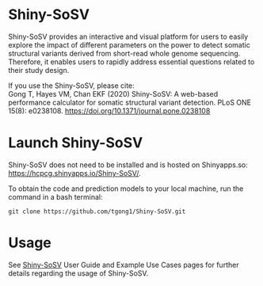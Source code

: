 # Shiny-SoSV

Shiny-SoSV provides an interactive and visual platform for users to easily explore the impact of different parameters on the power to detect somatic structural variants derived from short-read whole genome sequencing. Therefore, it enables users to rapidly address essential questions related to their study design. 

If you use the Shiny-SoSV, please cite:</br>
Gong T, Hayes VM, Chan EKF (2020) Shiny-SoSV: A web-based performance calculator for somatic structural variant detection. PLoS ONE 15(8): e0238108. https://doi.org/10.1371/journal.pone.0238108

# Launch Shiny-SoSV
Shiny-SoSV does not need to be installed and is hosted on Shinyapps.so: https://hcpcg.shinyapps.io/Shiny-SoSV/.

To obtain the code and prediction models to your local machine, run the command in a bash terminal:
```
git clone https://github.com/tgong1/Shiny-SoSV.git
```

# Usage
See [Shiny-SoSV](https://hcpcg.shinyapps.io/Shiny-SoSV/) User Guide and Example Use Cases pages for further details regarding the usage of Shiny-SoSV. 
